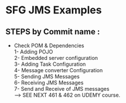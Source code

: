 # SFG JMS Examples

## STEPS by Commit name :
- Check POM & Dependencies  
1- Adding POJO  
2- Embedded server configuration  
3- Adding Task Configuration  
4- Message converter Configuration  
5- Sending JMS Messages  
6- Receiving JMS Messages  
7- Send and Receive of JMS messages  
--> SEE NEXT 461 & 462 on UDEMY course.
